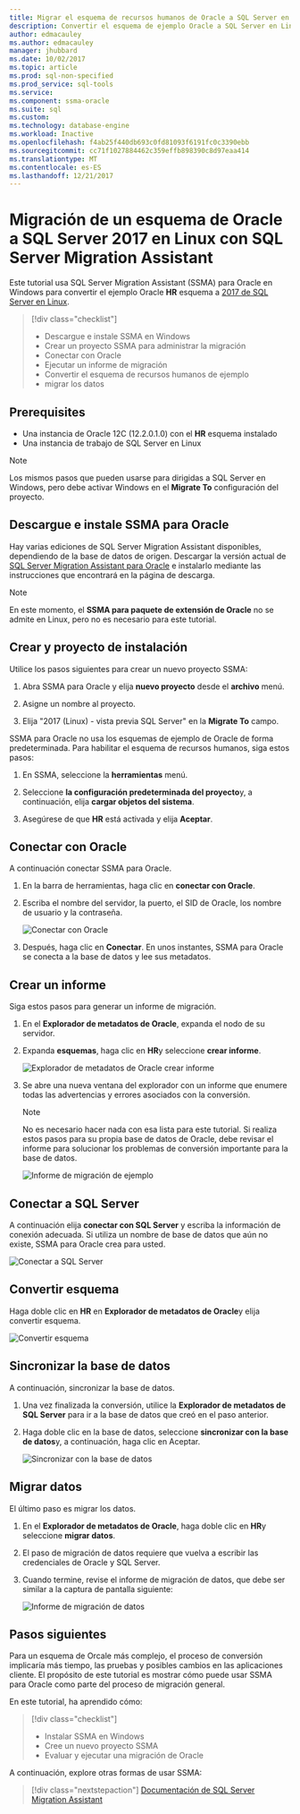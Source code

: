 ```yaml
---
title: Migrar el esquema de recursos humanos de Oracle a SQL Server en Linux | Documentos de Microsoft
description: Convertir el esquema de ejemplo Oracle a SQL Server en Linux
author: edmacauley
ms.author: edmacauley
manager: jhubbard
ms.date: 10/02/2017
ms.topic: article
ms.prod: sql-non-specified
ms.prod_service: sql-tools
ms.service: 
ms.component: ssma-oracle
ms.suite: sql
ms.custom: 
ms.technology: database-engine
ms.workload: Inactive
ms.openlocfilehash: f4ab25f440db693c0fd81093f6191fc0c3390ebb
ms.sourcegitcommit: cc71f1027884462c359effb898390c8d97eaa414
ms.translationtype: MT
ms.contentlocale: es-ES
ms.lasthandoff: 12/21/2017
---
```

# <a name="migrate-an-oracle-schema-to-sql-server-2017-on-linux-with-the-sql-server-migration-assistant"></a>Migración de un esquema de Oracle a SQL Server 2017 en Linux con SQL Server Migration Assistant

Este tutorial usa SQL Server Migration Assistant (SSMA) para Oracle en Windows para convertir el ejemplo Oracle **HR** esquema a [2017 de SQL Server en Linux](../../linux/sql-server-linux-overview.md).

> [!div class="checklist"]
> * Descargue e instale SSMA en Windows
> * Crear un proyecto SSMA para administrar la migración
> * Conectar con Oracle
> * Ejecutar un informe de migración
> * Convertir el esquema de recursos humanos de ejemplo
> * migrar los datos

## <a name="prerequisites"></a>Prerequisites

- Una instancia de Oracle 12C (12.2.0.1.0) con el **HR** esquema instalado
- Una instancia de trabajo de SQL Server en Linux

> [!NOTE]
> Los mismos pasos que pueden usarse para dirigidas a SQL Server en Windows, pero debe activar Windows en el **Migrate To** configuración del proyecto.

## <a name="download-and-install-ssma-for-oracle"></a>Descargue e instale SSMA para Oracle

Hay varias ediciones de SQL Server Migration Assistant disponibles, dependiendo de la base de datos de origen.  Descargar la versión actual de [SQL Server Migration Assistant para Oracle](http://aka.ms/ssmafororacle) e instalarlo mediante las instrucciones que encontrará en la página de descarga.

> [!NOTE]
> En este momento, el **SSMA para paquete de extensión de Oracle** no se admite en Linux, pero no es necesario para este tutorial.

## <a name="create-and-set-up-project"></a>Crear y proyecto de instalación

Utilice los pasos siguientes para crear un nuevo proyecto SSMA:

1. Abra SSMA para Oracle y elija **nuevo proyecto** desde el **archivo** menú.

1. Asigne un nombre al proyecto.

1. Elija "2017 (Linux) - vista previa SQL Server" en la **Migrate To** campo.

SSMA para Oracle no usa los esquemas de ejemplo de Oracle de forma predeterminada. Para habilitar el esquema de recursos humanos, siga estos pasos:

1. En SSMA, seleccione la **herramientas** menú.

1. Seleccione **la configuración predeterminada del proyecto**y, a continuación, elija **cargar objetos del sistema**.

1. Asegúrese de que **HR** está activada y elija **Aceptar**.

## <a name="connect-to-oracle"></a>Conectar con Oracle

A continuación conectar SSMA para Oracle.

1. En la barra de herramientas, haga clic en **conectar con Oracle**.

1. Escriba el nombre del servidor, la puerto, el SID de Oracle, los nombre de usuario y la contraseña.

   ![Conectar con Oracle](./media/sql-server-linux-convert-from-oracle/ConnectToOracle.png)

1. Después, haga clic en **Conectar**. En unos instantes, SSMA para Oracle se conecta a la base de datos y lee sus metadatos.

## <a name="create-a-report"></a>Crear un informe

Siga estos pasos para generar un informe de migración.

1. En el **Explorador de metadatos de Oracle**, expanda el nodo de su servidor.

1. Expanda **esquemas**, haga clic en **HR**y seleccione **crear informe**.

   ![Explorador de metadatos de Oracle crear informe](./media/sql-server-linux-convert-from-oracle/CreateReport.png)

1. Se abre una nueva ventana del explorador con un informe que enumere todas las advertencias y errores asociados con la conversión.

   > [!NOTE]
   > No es necesario hacer nada con esa lista para este tutorial. Si realiza estos pasos para su propia base de datos de Oracle, debe revisar el informe para solucionar los problemas de conversión importante para la base de datos.

   ![Informe de migración de ejemplo](./media/sql-server-linux-convert-from-oracle/SSMAReport.png)

## <a name="connect-to-sql-server"></a>Conectar a SQL Server

A continuación elija **conectar con SQL Server** y escriba la información de conexión adecuada.  Si utiliza un nombre de base de datos que aún no existe, SSMA para Oracle crea para usted.

![Conectar a SQL Server](./media/sql-server-linux-convert-from-oracle/ConnectToSQLServer.png)

## <a name="convert-schema"></a>Convertir esquema

Haga doble clic en **HR** en **Explorador de metadatos de Oracle**y elija convertir esquema.

![Convertir esquema](./media/sql-server-linux-convert-from-oracle/ConvertSchema.png)

## <a name="synchronize-database"></a>Sincronizar la base de datos

A continuación, sincronizar la base de datos.

1. Una vez finalizada la conversión, utilice la **Explorador de metadatos de SQL Server** para ir a la base de datos que creó en el paso anterior.

1. Haga doble clic en la base de datos, seleccione **sincronizar con la base de datos**y, a continuación, haga clic en Aceptar.

   ![Sincronizar con la base de datos](./media/sql-server-linux-convert-from-oracle/SynchronizeWithDatabase.png)

## <a name="migrate-data"></a>Migrar datos

El último paso es migrar los datos.

1. En el **Explorador de metadatos de Oracle**, haga doble clic en **HR**y seleccione **migrar datos**.

1. El paso de migración de datos requiere que vuelva a escribir las credenciales de Oracle y SQL Server.

1. Cuando termine, revise el informe de migración de datos, que debe ser similar a la captura de pantalla siguiente:

   ![Informe de migración de datos](./media/sql-server-linux-convert-from-oracle/DataMigrationReport.png)

## <a name="next-steps"></a>Pasos siguientes

Para un esquema de Orcale más complejo, el proceso de conversión implicaría más tiempo, las pruebas y posibles cambios en las aplicaciones cliente. El propósito de este tutorial es mostrar cómo puede usar SSMA para Oracle como parte del proceso de migración general.

En este tutorial, ha aprendido cómo:
> [!div class="checklist"]
> * Instalar SSMA en Windows
> * Cree un nuevo proyecto SSMA
> * Evaluar y ejecutar una migración de Oracle

A continuación, explore otras formas de usar SSMA:

> [!div class="nextstepaction"]
>[Documentación de SQL Server Migration Assistant](../sql-server-migration-assistant.md)
